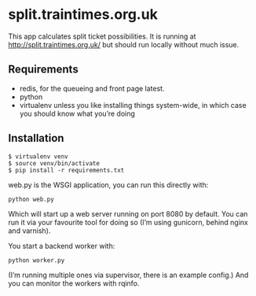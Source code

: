 split.traintimes.org.uk
=======================

This app calculates split ticket possibilities. It is running at
http://split.traintimes.org.uk/ but should run locally without much issue.

Requirements
------------

* redis, for the queueing and front page latest.
* python
* virtualenv unless you like installing things system-wide, in which case you
  should know what you’re doing

Installation
------------

    $ virtualenv venv
    $ source venv/bin/activate
    $ pip install -r requirements.txt

web.py is the WSGI application, you can run this directly with:

    python web.py

Which will start up a web server running on port 8080 by default. You can run
it via your favourite tool for doing so (I’m using gunicorn, behind
nginx and varnish).

You start a backend worker with:

    python worker.py

(I’m running multiple ones via supervisor, there is an example config.)
And you can monitor the workers with rqinfo.
